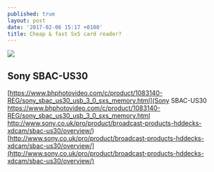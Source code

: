 ```yaml
---
published: true
layout: post
date: '2017-02-06 15:17 +0100'
title: Cheap & fast SxS card reader?
---
```

![](http://nutshellrentals.tv/wp-content/uploads/2012/11/sxs-card-reader-595x340-590x340.jpg)

## Sony SBAC-US30
[https://www.bhphotovideo.com/c/product/1083140-REG/sony_sbac_us30_usb_3_0_sxs_memory.html](Sony SBAC-US30 https://www.bhphotovideo.com/c/product/1083140-REG/sony_sbac_us30_usb_3_0_sxs_memory.html http://www.sony.co.uk/pro/product/broadcast-products-hddecks-xdcam/sbac-us30/overview/)  
[http://www.sony.co.uk/pro/product/broadcast-products-hddecks-xdcam/sbac-us30/overview/](http://www.sony.co.uk/pro/product/broadcast-products-hddecks-xdcam/sbac-us30/overview/)  

